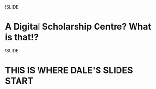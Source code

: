 !SLIDE
# A Digital Scholarship Centre? What is that!? #

!SLIDE
# THIS IS WHERE DALE'S SLIDES START #

